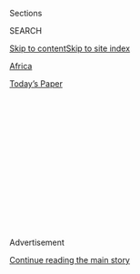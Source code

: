 <div id="app">

<div>

<div>

<div>

<div class="NYTAppHideMasthead css-1q2w90k e1suatyy0">

<div class="section css-ui9rw0 e1suatyy2">

<div class="css-eph4ug er09x8g0">

<div class="css-6n7j50">

</div>

<span class="css-1dv1kvn">Sections</span>

<div class="css-10488qs">

<span class="css-1dv1kvn">SEARCH</span>

</div>

[Skip to content](#site-content)[Skip to site
index](#site-index)

</div>

<div id="masthead-section-label" class="css-1wr3we4 eaxe0e00">

[Africa](https://www.nytimes3xbfgragh.onion/section/world/africa)

</div>

<div class="css-10698na e1huz5gh0">

</div>

</div>

<div id="masthead-bar-one" class="section hasLinks css-15hmgas e1csuq9d3">

<div class="css-uqyvli e1csuq9d0">

</div>

<div class="css-1uqjmks e1csuq9d1">

</div>

<div class="css-9e9ivx">

[](https://myaccount.nytimes3xbfgragh.onion/auth/login?response_type=cookie&client_id=vi)

</div>

<div class="css-1bvtpon e1csuq9d2">

[Today’s
Paper](https://www.nytimes3xbfgragh.onion/section/todayspaper)

</div>

</div>

</div>

</div>

<div data-aria-hidden="false">

<div id="site-content" data-role="main">

<div>

<div class="css-1aor85t" style="opacity:0.000000001;z-index:-1;visibility:hidden">

<div class="css-1hqnpie">

<div class="css-epjblv">

<span class="css-17xtcya">[Africa](/section/world/africa)</span><span class="css-x15j1o">|</span><span class="css-fwqvlz">Video
Surfaces of Execution of Aid Workers and Others Abducted in
Nigeria</span>

</div>

<div class="css-k008qs">

<div class="css-1iwv8en">

<span class="css-18z7m18"></span>

<div>

</div>

</div>

<span class="css-1n6z4y">https://nyti.ms/32MMPdH</span>

<div class="css-1705lsu">

<div class="css-4xjgmj">

<div class="css-4skfbu" data-role="toolbar" data-aria-label="Social Media Share buttons, Save button, and Comments Panel with current comment count" data-testid="share-tools">

  - 
  - 
  - 
  - 
    
    <div class="css-6n7j50">
    
    </div>

  - 

</div>

</div>

</div>

</div>

</div>

</div>

<div id="NYT_TOP_BANNER_REGION" class="css-13pd83m">

</div>

<div id="top-wrapper" class="css-1sy8kpn">

<div id="top-slug" class="css-l9onyx">

Advertisement

</div>

[Continue reading the main
story](#after-top)

<div class="ad top-wrapper" style="text-align:center;height:100%;display:block;min-height:250px">

<div id="top" class="place-ad" data-position="top" data-size-key="top">

</div>

</div>

<div id="after-top">

</div>

</div>

<div>

<div id="sponsor-wrapper" class="css-1hyfx7x">

<div id="sponsor-slug" class="css-19vbshk">

Supported by

</div>

[Continue reading the main
story](#after-sponsor)

<div id="sponsor" class="ad sponsor-wrapper" style="text-align:center;height:100%;display:block">

</div>

<div id="after-sponsor">

</div>

</div>

<div class="css-186x18t">

</div>

<div class="css-1vkm6nb ehdk2mb0">

# Video Surfaces of Execution of Aid Workers and Others Abducted in Nigeria

</div>

Five men — three aid workers, a government employee and a security
worker — were abducted in June. A group aligned with the Islamic State
is believed to be behind the killings.

<div class="css-79elbk" data-testid="photoviewer-wrapper">

<div class="css-z3e15g" data-testid="photoviewer-wrapper-hidden">

</div>

<div class="css-1a48zt4 ehw59r15" data-testid="photoviewer-children">

![<span class="css-16f3y1r e13ogyst0" data-aria-hidden="true">Relatives
of one of the aid workers abducted last month gathered on Thursday in
Maiduguri,
Nigeria.</span><span class="css-cnj6d5 e1z0qqy90" itemprop="copyrightHolder"><span class="css-1ly73wi e1tej78p0">Credit...</span><span><span>Audu
Marte/Agence France-Presse — Getty
Images</span></span></span>](https://static01.graylady3jvrrxbe.onion/images/2020/07/23/world/23nigeria/23nigeria-articleLarge.jpg?quality=75&auto=webp&disable=upscale)

</div>

</div>

<div class="css-18e8msd">

<div class="css-vp77d3 epjyd6m0">

<div class="css-1baulvz">

By [<span class="css-1baulvz last-byline" itemprop="name">Ruth
Maclean</span>](https://www.nytimes3xbfgragh.onion/by/ruth-maclean)

</div>

</div>

  - 
    
    <div class="css-ld3wwf e16638kd2">
    
    July 23,
    2020
    
    </div>

  - 
    
    <div class="css-4xjgmj">
    
    <div class="css-d8bdto" data-role="toolbar" data-aria-label="Social Media Share buttons, Save button, and Comments Panel with current comment count" data-testid="share-tools">
    
      - 
      - 
      - 
      - 
        
        <div class="css-6n7j50">
        
        </div>
    
      - 
    
    </div>
    
    </div>

</div>

</div>

<div class="section meteredContent css-1r7ky0e" name="articleBody" itemprop="articleBody">

<div class="css-1fanzo5 StoryBodyCompanionColumn">

<div class="css-53u6y8">

DAKAR, Senegal — A Nigerian terrorist group has executed five men —
three of them aid workers — who disappeared while providing assistance
in the northeastern state of Borno last month. A video surfaced on
Wednesday showing the men kneeling and blindfolded. They were then shot.

The West African country of Nigeria has endured more than 10 years of
abductions, killings and other abuses by armed Islamist groups, but
regional governments have recently cracked down on insurgents, claiming
to have killed thousands.

A group allied with the Islamic State, Islamic State West Africa
Province, or I.S.W.A.P., is thought to be behind the executions of the
five men, all Nigerians.

The men had been traveling between Maiduguri, the capital of Borno
State, the Nigerian region hardest hit by terrorist attacks, and the
town of Monguno when they were kidnapped. Local news outlets reported
that they were aid workers with Action Against Hunger and the
International Rescue Committee. One worked for Nigeria’s State Emergency
Management Agency.

</div>

</div>

<div class="css-1fanzo5 StoryBodyCompanionColumn">

<div class="css-53u6y8">

Terrorist groups in northeastern Nigeria are often known by the catchall
name Boko Haram, the nickname of the original group that took up arms in
2009, of which I.S.W.A.P. is a splinter group. Unlike the original Boko
Haram, I.S.W.A.P. at first targeted mostly Christians, people affiliated
with the state, and employees of international aid organizations. More
recently, it has begun killing other Muslims too, some analysts [have
said](https://www.cfr.org/blog/iswas-recent-attacks-could-signal-new-deadlier-approach-nigeria?utm_medium=social_share&utm_source=tw).
The group frequently abducts and executes aid workers after attempting
to elicit ransoms.

Over the past decade, northeastern Nigeria has been destabilized by
armed men preaching radicalism who gained traction by airing grievances
against the state. They pledged allegiance to the Islamic State in 2015,
before splintering into several groups. Tens of thousands of civilians
have since been killed, raped, abducted and tortured.

President Muhammadu Buhari has vowed to crush the terrorists and return
peace to the northeast, but attacks have continued, and national forces
have been accused of abuses that perpetuate the crisis.

The insurgency was subdued somewhat in Mr. Buhari’s first term,
[analysts
say](https://twitter.com/bulamabukarti/status/1271344075170611201), but
has recently been bouncing back.

The day before the execution video surfaced, Nigerian lawmakers,
concerned about soldiers leaving the army in large numbers, asked the
country’s security chiefs to step down, according to [local
media](https://dailypost.ng/2020/07/21/breaking-senate-asks-service-chiefs-to-step-down/?utm_source=dlvr.it&utm_medium=facebook).

</div>

</div>

<div class="css-1fanzo5 StoryBodyCompanionColumn">

<div class="css-53u6y8">

The aid workers killed were Ishaku Yakubu, an employee of Action Against
Hunger, Abdulrahman Dungus, who worked for an affiliate of France’s
Agency for Technical Cooperation and Development, and Luka Filibus, a
child protection officer with the aid group International Rescue
Committee. Joseph Prince, a security worker, and Abdulrahman Bulama, a
displaced persons’ camp coordinator working for the Nigerian state, were
also shot.

In a video released in June, Mr. Filibus appealed to his employer to
save him. He was a former displaced person himself.

“Luka and his family were forced to flee their home, and he was still
compelled to alleviate the suffering of children,”[the aid group said in
a
statement](https://www.rescue.org/press-release/irc-grieves-over-loss-colleague-nigeria)after
the execution video came out. “He dedicated his life to protecting
children and to help lessen their trauma in the face of crisis. His
colleagues in Nigeria remember him always with a smile on his face.”

Ismail Alfa contributed reporting from Maiduguri, Nigeria.

</div>

</div>

<div>

</div>

</div>

<div>

</div>

<div>

</div>

<div>

</div>

<div>

<div id="bottom-wrapper" class="css-1ede5it">

<div id="bottom-slug" class="css-l9onyx">

Advertisement

</div>

[Continue reading the main
story](#after-bottom)

<div id="bottom" class="ad bottom-wrapper" style="text-align:center;height:100%;display:block;min-height:90px">

</div>

<div id="after-bottom">

</div>

</div>

</div>

</div>

</div>

## Site Index

<div>

</div>

## Site Information Navigation

  - [© <span>2020</span> <span>The New York Times
    Company</span>](https://help.nytimes3xbfgragh.onion/hc/en-us/articles/115014792127-Copyright-notice)

<!-- end list -->

  - [NYTCo](https://www.nytco.com/)
  - [Contact
    Us](https://help.nytimes3xbfgragh.onion/hc/en-us/articles/115015385887-Contact-Us)
  - [Work with us](https://www.nytco.com/careers/)
  - [Advertise](https://nytmediakit.com/)
  - [T Brand Studio](http://www.tbrandstudio.com/)
  - [Your Ad
    Choices](https://www.nytimes3xbfgragh.onion/privacy/cookie-policy#how-do-i-manage-trackers)
  - [Privacy](https://www.nytimes3xbfgragh.onion/privacy)
  - [Terms of
    Service](https://help.nytimes3xbfgragh.onion/hc/en-us/articles/115014893428-Terms-of-service)
  - [Terms of
    Sale](https://help.nytimes3xbfgragh.onion/hc/en-us/articles/115014893968-Terms-of-sale)
  - [Site
    Map](https://spiderbites.nytimes3xbfgragh.onion)
  - [Help](https://help.nytimes3xbfgragh.onion/hc/en-us)
  - [Subscriptions](https://www.nytimes3xbfgragh.onion/subscription?campaignId=37WXW)

</div>

</div>

</div>

</div>
